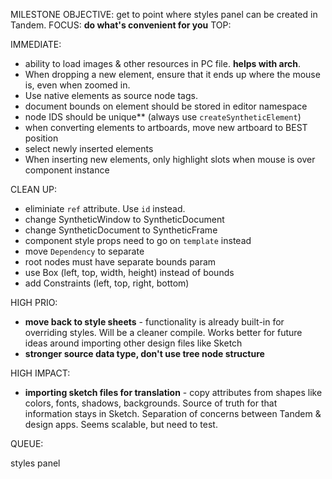 MILESTONE OBJECTIVE: get to point where styles panel can be created in Tandem.
FOCUS: **do what's convenient for you**
TOP:

IMMEDIATE:

* ability to load images & other resources in PC file. **helps with arch**.
* When dropping a new element, ensure that it ends up where the mouse is, even when zoomed in.
* Use native elements as source node tags.
* document bounds on element should be stored in editor namespace
* node IDS should be unique\*\* (always use `createSyntheticElement`)
* when converting elements to artboards, move new artboard to BEST position
* select newly inserted elements
* When inserting new elements, only highlight slots when mouse is over component instance

CLEAN UP:

* eliminiate `ref` attribute. Use `id` instead.
* change SyntheticWindow to SyntheticDocument
* change SyntheticDocument to SyntheticFrame
* component style props need to go on `template` instead
* move `Dependency` to separate
* root nodes must have separate bounds param
* use Box (left, top, width, height) instead of bounds
* add Constraints (left, top, right, bottom)

HIGH PRIO:

* **move back to style sheets** - functionality is already built-in for overriding styles. Will be a cleaner compile. Works better for future
  ideas around importing other design files like Sketch
* **stronger source data type, don't use tree node structure**

HIGH IMPACT:

* **importing sketch files for translation** - copy attributes from shapes like colors, fonts, shadows, backgrounds. Source of truth for that information stays in Sketch. Separation of concerns between Tandem & design apps. Seems scalable, but need to test.

QUEUE:

styles panel
